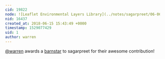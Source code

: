 ```yaml
---
cid: 19822
node: ![Leaflet Environmental Layers Library](../notes/sagarpreet/06-06-2018/leaflet-environmental-layer-library)
nid: 16437
created_at: 2018-06-15 15:43:49 +0000
timestamp: 1529077429
uid: 1
author: warren
---
```


[@warren](/profile/warren) awards a <a href="//publiclab.org/wiki/barnstars">barnstar</a> to sagarpreet for their awesome contribution!